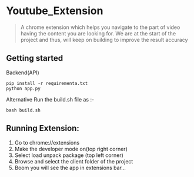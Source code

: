 # Youtube_Extension

>A chrome extension which helps you navigate to the part of video having the content you are looking for. We are at the start of the project and thus, will keep on building to improve the result accuracy

## Getting started
Backend(API)
```
pip install -r requirementa.txt
python app.py
```
Alternative Run the build.sh file as :-
```
bash build.sh
```

## Running Extension:
1) Go to chrome://extensions
2) Make the developer mode on(top right corner)
3) Select load unpack package (top left corner)
4) Browse and select the client folder of the project
5) Boom you will see the app in extensions bar...
